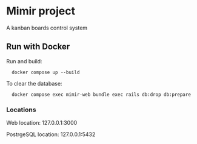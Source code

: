 # Mimir project

A kanban boards control system

## Run with Docker

Run and build:
```
  docker compose up --build
```

To clear the database:
```
  docker compose exec mimir-web bundle exec rails db:drop db:prepare
```

### Locations
Web location: 127.0.0.1:3000

PostrgeSQL location: 127.0.0.1:5432

